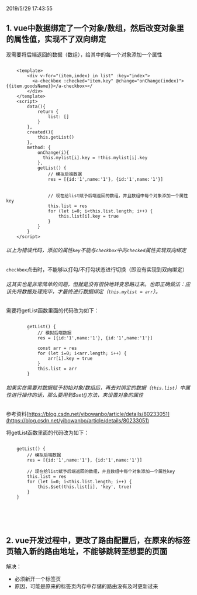 2019/5/29 17:43:55 
## 1. vue中数据绑定了一个对象/数组，然后改变对象里的属性值，实现不了双向绑定

现需要将后端返回的数据（数组），给其中的每一个对象添加一个属性

```

	<template>
        <div v-for="(item,index) in list" :key="index">
          <a-checkbox :checked="item.key" @change="onChange(index)"> {{item.goodsName}}</a-checkbox></
        </div>
	</template>
	<script>
		data(){
			return {
				list: []	
			}
		},
		created(){
			this.getList()
		},
		method: {
		    onChange(i){
		      this.mylist[i].key = !this.mylist[i].key
		    },
			getList() {
				// 模拟后端数据
				res = [{id:'1',name:'1'}, {id:'1',name:'1'}]
				
		        
				// 现在给list赋予后端返回的数组，并且数组中每个对象添加一个属性key
		        this.list = res
				for (let i=0; i<this.list.length; i++) {
		        	this.list[i].key = true
		        }
			}
		}
	</script>

```


###### 以上为错误代码，添加的属性`key`不能与`checkbox`中的`checked`属性实现双向绑定

`checkbox`点击时，不能够以打勾/不打勾状态进行切换（即没有实现到双向绑定）



###### 这其实也是非常简单的问题，但就是没有很快地转变思路过来。也即正确做法：应该先将数据处理完毕，才最终进行数据绑定（`this.mylist = arr`）。

需要将getList函数里面的代码改为如下：

```

		getList() {
		    // 模拟后端数据
			res = [{id:'1',name:'1'}, {id:'1',name:'1'}]
	
	        const arr = res
	        for (let i=0; i<arr.length; i++) {
	        	arr[i].key = true
	        }
	        this.list = arr
		}

```

###### 如果实在需要对数据赋予初始对象/数组后，再去对绑定的数据（`this.list`）中属性进行操作的话，那么要用到$set()方法，来设置对象的属性

参考资料[https://blog.csdn.net/yibowanbo/article/details/80233051](https://blog.csdn.net/yibowanbo/article/details/80233051)

将getList函数里面的代码改为如下：

```

	getList() {
		// 模拟后端数据
		res = [{id:'1',name:'1'}, {id:'1',name:'1'}]
		
		// 现在给list赋予后端返回的数组，并且数组中每个对象添加一个属性key
        this.list = res
		for (let i=0; i<this.list.length; i++) {
        	this.$set(this.list[i], 'key', true)
        }
	}

```

<br/><br/><br/>

## 2. vue开发过程中，更改了路由配置后，在原来的标签页输入新的路由地址，不能够跳转至想要的页面

解决：

- 必须新开一个标签页
- 原因，可能是原来的标签页内存中存储的路由没有及时更新过来